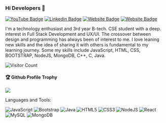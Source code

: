 ### Hi Developers 👋

[![YouTube Badge](https://img.shields.io/badge/YouTube-Khushi-red)]()
[![Linkedin Badge](https://img.shields.io/badge/-Khushi-blue?style=flat-square&logo=Linkedin&logoColor=white&link=https://www.linkedin.com/in/khushi-kashyap-4373261b2/)](https://www.linkedin.com/in/khushi-kashyap-4373261b2/)
[![Website Badge](https://img.shields.io/badge/WebSite-Khushi-green)](https://khushikashyap-web.github.io/MyPortfolio/)
[![Website Badge](https://img.shields.io/badge/StackOverflow-Khushi-yellow)](https://stackoverflow.com/users/19369127/khushi-kashyap-)

I'm a technology enthusiast and 3rd year B-tech. CSE student with a deep. interest in Full Stack Development and UX/UI. The crossover between design and programming has always been of interest to me. I love leaning new skills and the idea of sharing it with others is fundamental to my learning journey. Some my skills include JavaScript, HTML, CSS, BOOTSTRAP, NodeJS, MongoDB, C++, C, Java.


![Visitor Count](https://profile-counter.glitch.me/KHUSHIKASHYAP-WEB/count.svg)

<div>
  <h4>🏆 Github Profile Trophy</h4>
  <a href="https://github.com/ryo-ma/github-profile-trophy">
    <img src="https://github-profile-trophy.vercel.app/?username=KHUSHIKASHYAP-WEB&column=7"/>
  </a>
</div>

Languages and Tools: 

<img alt="JavaScript" src="https://img.shields.io/badge/javascript-%23FF26BE.svg?style=flat-square&logo=javascript&logoColor=white"/> <img alt="Bootstrap" src="https://img.shields.io/badge/bootstrap-%23563D7C.svg?style=flat-square&logo=bootstrap&logoColor=white"/> <img alt="Java" src="https://img.shields.io/badge/java-%23ED8B00.svg?style=flat-square&logo=java&logoColor=white"/> <img alt="HTML5" src="https://img.shields.io/badge/html5-%23E34F26.svg?style=flat-square&logo=html5&logoColor=white"/> <img alt="CSS3" src="https://img.shields.io/badge/css3-%231572B6.svg?style=flat-square&logo=css3&logoColor=white"/> <img alt="NodeJS" src="https://img.shields.io/badge/node.js-%2343853D.svg?style=flat-square&logo=node-dot-js&logoColor=white"/> <img alt="React" src="https://img.shields.io/badge/C++-%2320232a.svg?style=flat-square&logo=C++&logoColor=%2361DAFB"/>  <img alt="MySQL" src="https://img.shields.io/badge/mysql-%2300f.svg?style=flat-square&logo=mysql&logoColor=white"/> <img alt="MongoDB" src ="https://img.shields.io/badge/MongoDB-%234ea94b.svg?style=flat-square&logo=mongodb&logoColor=white"/>





